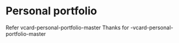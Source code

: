 # Personal portfolio
Refer vcard-personal-portfolio-master
Thanks for -vcard-personal-portfolio-master


